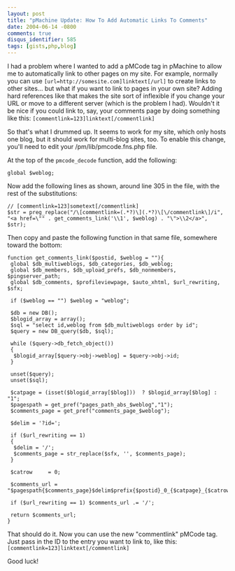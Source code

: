 ```yaml
---
layout: post
title: "pMachine Update: How To Add Automatic Links To Comments"
date: 2004-06-14 -0800
comments: true
disqus_identifier: 585
tags: [gists,php,blog]
---
```

I had a problem where I wanted to add a pMCode tag in pMachine to allow
me to automatically link to other pages on my site. For example,
normally you can use `[url=http://somesite.com]linktext[/url]` to create
links to other sites... but what if you want to link to pages in your
own site? Adding hard references like that makes the site sort of
inflexible if you change your URL or move to a different server (which
is the problem I had). Wouldn't it be nice if you could link to, say,
your comments page by doing something like this:
`[commentlink=123]linktext[/commentlink]`

So that's what I drummed up. It seems to work for my site, which only
hosts one blog, but it should work for multi-blog sites, too.
To enable this change, you'll need to edit your /pm/lib/pmcode.fns.php
file.

At the top of the `pmcode_decode` function, add the following:

    global $weblog;

Now add the following lines as shown, around line 305 in the file, with
the rest of the substitutions:

    // [commentlink=123]sometext[/commentlink]
    $str = preg_replace("/\[commentlink=(.*?)\](.*?)\[\/commentlink\]/i", "<a href=\"" . get_comments_link('\\1', $weblog) . "\">\\2</a>", $str);

Then copy and paste the following function in that same file, somewhere
toward the bottom:

    function get_comments_link($postid, $weblog = ""){
     global $db_multiweblogs, $db_categories, $db_weblog;
     global $db_members, $db_upload_prefs, $db_nonmembers, $pingserver_path;
     global $db_comments, $profileviewpage, $auto_xhtml, $url_rewriting, $sfx;

     if ($weblog == "") $weblog = "weblog";

     $db = new DB();
     $blogid_array = array();
     $sql = "select id,weblog from $db_multiweblogs order by id";
     $query = new DB_query($db, $sql);

     while ($query->db_fetch_object())
     {
      $blogid_array[$query->obj->weblog] = $query->obj->id;
     }

     unset($query);
     unset($sql);

     $catpage = (isset($blogid_array[$blog]))  ? $blogid_array[$blog] : "1";
     $pagespath = get_pref("pages_path_abs_$weblog","1");
     $comments_page = get_pref("comments_page_$weblog");

     $delim = '?id=';

     if ($url_rewriting == 1)
     {
      $delim = '/';
      $comments_page = str_replace($sfx, '', $comments_page);
     }

     $catrow     = 0;

     $comments_url = "$pagespath{$comments_page}$delim$prefix{$postid}_0_{$catpage}_{$catrow}_C";

     if ($url_rewriting == 1) $comments_url .= '/';

     return $comments_url;
    }

That should do it. Now you can use the new "commentlink" pMCode tag.
Just pass in the ID to the entry you want to link to, like this:
`[commentlink=123]linktext[/commentlink]`

Good luck!
